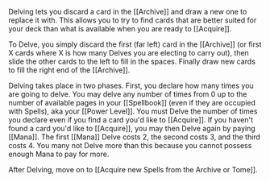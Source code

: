 Delving lets you discard a card in the [[Archive]] and draw a new one to replace it with. This allows you to try to find cards that are better suited for your deck than what is available when you are ready to [[Acquire]].

To Delve, you simply discard the first (far left) card in the [[Archive]] (or first X cards where X is how many Delves you are electing to carry out), then slide the other cards to the left to fill in the spaces. Finally draw new cards to fill the right end of the [[Archive]]. 

Delving takes place in two phases. First, you declare how many times you are going to delve. You may delve any number of times from 0 up to the number of available pages in your [[Spellbook]] (even if they are occupied with Spells), aka your [[Power Level]]. You must Delve the number of times you declare even if you find a card you'd like to [[Acquire]]. If you haven't found a card you'd like to [[Acquire]], you may then Delve again by paying [[Mana]]. The first [[Mana]] Delve costs 2, the second costs 3, and the third costs 4. You many not Delve more than this because you cannot possess enough Mana to pay for more.

After Delving, move on to [[Acquire new Spells from the Archive or Tome]].
